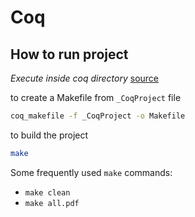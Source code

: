 # Coq

## How to run project

*Execute inside coq directory* [source](https://coq.inria.fr/doc/V8.18.0/refman/practical-tools/utilities.html)

to create a Makefile from `_CoqProject` file

```bash
coq_makefile -f _CoqProject -o Makefile
```

to build the project

```bash
make
```

Some frequently used `make` commands:

- `make clean`
- `make all.pdf`
